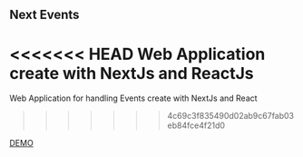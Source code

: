 ## Next Events 

<<<<<<< HEAD
Web Application create with NextJs and ReactJs
=======
Web Application for handling Events create with NextJs and React
>>>>>>> 4c69c3f835490d02ab9c67fab03eb84fce4f21d0

[DEMO](https://next-events-sand.vercel.app/)
